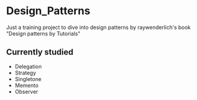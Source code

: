# Design_Patterns
Just a training project to dive into design patterns by raywenderlich's book "Design patterns by Tutorials"

## Currently studied

- Delegation
- Strategy
- Singletone
- Memento
- Observer
